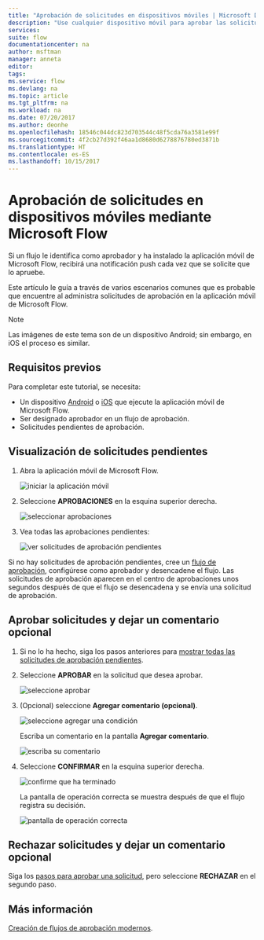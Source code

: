 ```yaml
---
title: "Aprobación de solicitudes en dispositivos móviles | Microsoft Docs"
description: "Use cualquier dispositivo móvil para aprobar las solicitudes creadas en Microsoft Flow."
services: 
suite: flow
documentationcenter: na
author: msftman
manager: anneta
editor: 
tags: 
ms.service: flow
ms.devlang: na
ms.topic: article
ms.tgt_pltfrm: na
ms.workload: na
ms.date: 07/20/2017
ms.author: deonhe
ms.openlocfilehash: 18546c044dc823d703544c48f5cda76a3581e99f
ms.sourcegitcommit: 4f2cb27d392f46aa1d8680d6278876780ed3871b
ms.translationtype: HT
ms.contentlocale: es-ES
ms.lasthandoff: 10/15/2017
---
```

# <a name="approve-requests-on-your-mobile-device-by-using-microsoft-flow"></a>Aprobación de solicitudes en dispositivos móviles mediante Microsoft Flow
Si un flujo le identifica como aprobador y ha instalado la aplicación móvil de Microsoft Flow, recibirá una notificación push cada vez que se solicite que lo apruebe.

Este artículo le guía a través de varios escenarios comunes que es probable que encuentre al administra solicitudes de aprobación en la aplicación móvil de Microsoft Flow.

> [!NOTE]
> Las imágenes de este tema son de un dispositivo Android; sin embargo, en iOS el proceso es similar.
> 
> 

## <a name="prerequisites"></a>Requisitos previos
Para completar este tutorial, se necesita:

* Un dispositivo [Android](https://aka.ms/flowmobiledocsandroid) o [iOS](https://aka.ms/flowmobiledocsios) que ejecute la aplicación móvil de Microsoft Flow.
* Ser designado aprobador en un flujo de aprobación.
* Solicitudes pendientes de aprobación.

## <a name="view-pending-requests"></a>Visualización de solicitudes pendientes
1. Abra la aplicación móvil de Microsoft Flow.
   
    ![iniciar la aplicación móvil](./media/mobile-approvals/open-app.png)
2. Seleccione **APROBACIONES** en la esquina superior derecha.
   
    ![seleccionar aprobaciones](./media/mobile-approvals/select-approvals.png)
3. Vea todas las aprobaciones pendientes:
   
    ![ver solicitudes de aprobación pendientes](./media/mobile-approvals/show-pending-approval-requests.png)

Si no hay solicitudes de aprobación pendientes, cree un [flujo de aprobación](modern-approvals.md), configúrese como aprobador y desencadene el flujo. Las solicitudes de aprobación aparecen en el centro de aprobaciones unos segundos después de que el flujo se desencadena y se envía una solicitud de aprobación.

## <a name="approve-requests-and-leave-an-optional-comment"></a>Aprobar solicitudes y dejar un comentario opcional
1. Si no lo ha hecho, siga los pasos anteriores para [mostrar todas las solicitudes de aprobación pendientes](mobile-approvals.md#view-pending-approval-requests).
2. Seleccione **APROBAR** en la solicitud que desea aprobar.
   
    ![seleccione aprobar](./media/mobile-approvals/select-approve.png)
3. (Opcional) seleccione **Agregar comentario (opcional)**.
   
    ![seleccione agregar una condición](./media/mobile-approvals/select-add-comment.png)
   
    Escriba un comentario en la pantalla **Agregar comentario**.
   
    ![escriba su comentario](./media/mobile-approvals/enter-comment-for-approval.png)
4. Seleccione **CONFIRMAR** en la esquina superior derecha.
   
    ![confirme que ha terminado](./media/mobile-approvals/tap-confirm-button.png)
   
    La pantalla de operación correcta se muestra después de que el flujo registra su decisión.
   
    ![pantalla de operación correcta](./media/mobile-approvals/approved.png)

## <a name="reject-requests-and-leave-an-optional-comment"></a>Rechazar solicitudes y dejar un comentario opcional
Siga los [pasos para aprobar una solicitud](mobile-approvals.md#approve-requests-and-leave-an-optional-comment), pero seleccione **RECHAZAR** en el segundo paso.

## <a name="learn-more"></a>Más información
[Creación de flujos de aprobación modernos](modern-approvals.md).

